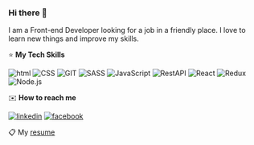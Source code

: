 ### Hi there 👋

<!--
**Aninok92/Aninok92** is a ✨ _special_ ✨ repository because its `README.md` (this file) appears on your GitHub profile.

Here are some ideas to get you started:

- 🔭 I’m currently working on ...
- 🌱 I’m currently learning ...
- 👯 I’m looking to collaborate on ...
- 🤔 I’m looking for help with ...
- 💬 Ask me about ...
- 📫 How to reach me: ...
- 😄 Pronouns: ...
- ⚡ Fun fact: ...
-->

I am a Front-end Developer looking for a job in a friendly place. I love to learn new things and improve my skills.

:star: **My Tech Skills**

<img alt ='html' src='https://img.shields.io/badge/html-A3A901.svg?&logo=HTML' /> <img alt ='CSS' src='https://img.shields.io/badge/CSS  -F2D670.svg?&logo=CSS' /> <img alt ='GIT' src='https://img.shields.io/badge/git  -FEECD4.svg?&logo=git' /> <img alt ='SASS' src='https://img.shields.io/badge/sass  -F2D670.svg?&logo=sass' /> <img alt ='JavaScript' src='https://img.shields.io/badge/JavaScript  -A3A901.svg?&logo=JavaScript' /> <img alt ='RestAPI' src='https://img.shields.io/badge/RestAPI -FEECD4.svg?&logo=RestAPI' /> <img alt ='React' src='https://img.shields.io/badge/React  -F2D670.svg?&logo=React' /> <img alt ='Redux' src='https://img.shields.io/badge/Redux -A3A901.svg?&logo=Redux' /> <img alt ='Node.js' src='https://img.shields.io/badge/Node.js -FEECD4.svg?&logo=Node.js' />

:envelope: **How to reach me**

[<img alt ='linkedin' src='https://img.shields.io/badge/linkedin-2867B2.svg?&logo=linkedin' />][linkedin] [<img alt='facebook' src='https://img.shields.io/badge/facebook-FEECD4.svg?&logo=facebook' />][facebook]

[linkedin]: https://www.linkedin.com/in/nina-vasilieva/
[facebook]: https://www.facebook.com/profile.php?id=100002098390997

:clipboard: My [resume](https://github.com/Aninok92/Aninok92/blob/main/myImage/my-resume.pdf)
